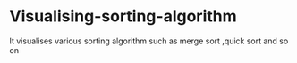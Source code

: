# Visualising-sorting-algorithm
It visualises various sorting algorithm such as merge sort ,quick sort and so on
